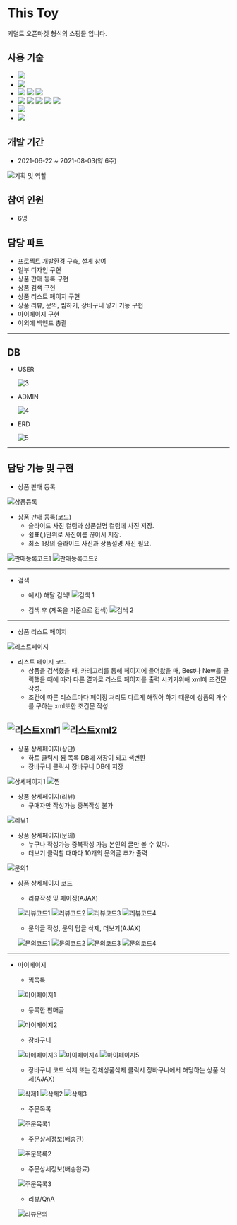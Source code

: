 # This Toy
 키덜트 오픈마켓 형식의 쇼핑몰 입니다.

## 사용 기술
* <img src="https://img.shields.io/badge/Spring-5.x-6DB33F?style=flat-square&logo=Spring&logoColor=6DB33F"/>
* <img src="https://img.shields.io/badge/Oracle-11g-F80000?style=flat-square&logo=Oracle&logoColor=F80000"/>
* <img src="https://img.shields.io/badge/Visual Studio Code-007ACC?style=flat-square&logo=Visual Studio Code&logoColor=white"/>
  <img src="https://img.shields.io/badge/Eclipse IDE-2C2255?style=flat-square&logo=Eclipse IDE&logoColor=white"/>
  <img src="https://img.shields.io/badge/Insomnia-5849BE?style=flat-square&logo=Insomnia&logoColor=white"/>
* <img src="https://img.shields.io/badge/JAVA-007396?style=flat-square&logo=Java&logoColor=white"/>  
  <img src="https://img.shields.io/badge/JavaScript-F7DF1E?style=flat-square&logo=JavaScript&logoColor=white"/>
  <img src="https://img.shields.io/badge/HTML5-E34F26?style=flat-square&logo=HTML5&logoColor=white"/>
  <img src="https://img.shields.io/badge/CSS3-1572B6?style=flat-square&logo=CSS3&logoColor=white"/>
  <img src="https://img.shields.io/badge/jQuery-0769AD?style=flat-square&logo=jQuery&logoColor=white"/>
* <img src="https://img.shields.io/badge/Apache Tomcat-9.0-FF9E0F?style=flat-square&logo=Apache Tomcat&logoColor=FF9E0F"/>
* <img src="https://img.shields.io/badge/Git-F05032?style=flat-square&logo=Git&logoColor=white"/>
  

## 개발 기간
* 2021-06-22 ~ 2021-08-03(약 6주)

 ![기획 및 역할](https://user-images.githubusercontent.com/77195474/130573066-258e62c6-efb9-4472-bc97-91b83b8313e9.PNG)
## 참여 인원
* 6명

## 담당 파트
* 프로젝트 개발환경 구축, 설계 참여
* 일부 디자인 구현
* 상품 판매 등록 구현
* 상품 검색 구현
* 상품 리스트 페이지 구현
* 상품 리뷰, 문의, 찜하기, 장바구니 넣기 기능 구현
* 마이페이지 구현
* 이외에 백엔드 총괄
---
## DB
* USER

  ![3](https://user-images.githubusercontent.com/80955533/130392513-86265a29-5993-4689-bae5-d5a25a0d0f44.jpg)

* ADMIN

  ![4](https://user-images.githubusercontent.com/80955533/130392509-1beac1fe-5a76-436a-ac4d-c947eab2c69d.jpg)

* ERD
 
  ![5](https://user-images.githubusercontent.com/80955533/130388497-d9186f5e-8bbd-4d39-be2c-578e4964c720.jpg)
---

## 담당 기능 및 구현
* 상품 판매 등록

![상품등록](https://user-images.githubusercontent.com/77195474/130574077-a856b49e-73eb-421d-b2f5-279ce1e9e4b2.PNG)

+ 상품 판매 등록(코드)
    - 슬라이드 사진 컬럼과 상품설명 컬럼에 사진 저장.
    - 쉼표(,)단위로 사진이름 끊어서 저장.
    - 최소 1장의 슬라이드 사진과 상품설명 사진 필요.

![판매등록코드1](https://user-images.githubusercontent.com/77195474/130574597-d1437090-8076-43f7-988f-ed2122847e3f.PNG) ![판매등록코드2](https://user-images.githubusercontent.com/77195474/130574658-a5671f0e-6a0d-42e4-ad79-eba003e99c42.PNG)

---

 * 검색
    - 예시) 해달 검색!
    ![검색 1](https://user-images.githubusercontent.com/80955533/130389910-a80c46e1-a3e8-4525-aab2-030a49f8607c.PNG)
            
    - 검색 후 (제목을 기준으로 검색)
    ![검색 2](https://user-images.githubusercontent.com/80955533/130389913-1e6522f4-999e-4b1b-beae-e1f267edbf95.PNG)
           

---
* 상품 리스트 페이지

![리스트페이지](https://user-images.githubusercontent.com/77195474/130575999-b5d71bb2-673c-47a7-bfa0-8c3f34c14efe.PNG)

+ 리스트 페이지 코드
    - 상품을 검색했을 때, 카테고리를 통해 페이지에 들어왔을 때, Best나 New를 클릭했을 때에 따라 다른 결과로 리스트 페이지를 출력 시키기위해 xml에 조건문 작성.
    - 조건에 따른 리스트마다 페이징 처리도 다르게 해줘야 하기 때문에 상품의 개수를 구하는 xml또한 조건문 작성.

![리스트xml1](https://user-images.githubusercontent.com/77195474/130576350-65cc5210-cc76-4ff0-ab63-9be6b4f6b342.PNG) ![리스트xml2](https://user-images.githubusercontent.com/77195474/130576368-5ce4284f-633c-44bc-aa40-4710d0498aa0.PNG)
---

+ 상품 상세페이지(상단)
    - 하트 클릭시 찜 목록 DB에 저장이 되고 색변환 
    - 장바구니 클릭시 장바구니 DB에 저장

![상세페이지1](https://user-images.githubusercontent.com/77195474/130577884-4d77eb31-8b09-4424-8126-1ffb58610826.PNG) ![찜](https://user-images.githubusercontent.com/77195474/130577976-ce8efab1-4c09-4723-b1d6-7ef406c8e68b.PNG)
+ 상품 상세페이지(리뷰)
    - 구매자만 작성가능 중복작성 불가

![리뷰1](https://user-images.githubusercontent.com/77195474/130578288-6b5024b5-8093-4f70-b281-4b85c3965826.PNG)
+ 상품 상세페이지(문의)
    - 누구나 작성가능 중복작성 가능 본인의 글만 볼 수 있다.
    - 더보기 클릭할 때마다 10개의 문의글 추가 출력

![문의1](https://user-images.githubusercontent.com/77195474/130578989-70bce2c6-f949-440d-a68b-23108ac87ac7.PNG)
* 상품 상세페이지 코드
    - 리뷰작성 및 페이징(AJAX)

    ![리뷰코드1](https://user-images.githubusercontent.com/77195474/130580115-eef592a9-1e6a-4815-b3a8-2313fd14747c.PNG) 
    ![리뷰코드2](https://user-images.githubusercontent.com/77195474/130580160-af89b590-35b3-4d39-8f91-5ea98e6eb54c.PNG)
    ![리뷰코드3](https://user-images.githubusercontent.com/77195474/130580208-723e1704-9f79-4eff-8627-108b3632a871.PNG)
    ![리뷰코드4](https://user-images.githubusercontent.com/77195474/130580244-3ef885d4-62a8-4573-9e66-15b8a6303279.PNG)

    - 문의글 작성, 문의 답글 삭제, 더보기(AJAX)
 
    ![문의코드1](https://user-images.githubusercontent.com/77195474/130580452-263caf5c-88b1-4da1-8718-6bbccddcbbab.PNG)
    ![문의코드2](https://user-images.githubusercontent.com/77195474/130580504-e5fceb7a-3992-47db-b90f-09cf6606eff2.PNG)
    ![문의코드3](https://user-images.githubusercontent.com/77195474/130580524-5b4ba0f7-fca8-4bf3-97cc-fc07692d4c57.PNG)
    ![문의코드4](https://user-images.githubusercontent.com/77195474/130580544-bd1b4eca-123f-4e4c-9acc-2a164a6ed3e9.PNG)
---

* 마이페이지

    - 찜목록
   
    ![마이페이지1](https://user-images.githubusercontent.com/77195474/130581483-ebb7ce3d-c4ef-416b-8820-d82728a79a38.PNG)
    
    - 등록한 판매글
  
    ![마이페이지2](https://user-images.githubusercontent.com/77195474/130581632-baa9d2d0-5672-4bad-a56e-dbae69d746a2.PNG)

    - 장바구니
    
    ![마에페이지3](https://user-images.githubusercontent.com/77195474/130581662-c74e9f4a-547f-4b2e-adfd-edb99a897668.PNG)
    ![마이페이지4](https://user-images.githubusercontent.com/77195474/130581680-e0e1d89f-2dfe-4c9c-a760-d05f3c424d83.PNG)
    ![마이페이지5](https://user-images.githubusercontent.com/77195474/130581851-4ee4f841-21b0-4eb5-b7ed-568dd04431f5.PNG)

    - 장바구니 코드
    삭제 또는 전체상품삭제 클릭시 장바구니에서 해당하는 상품 삭제(AJAX)
    
    ![삭제1](https://user-images.githubusercontent.com/77195474/130582821-8fea63a2-bbdc-4fca-98a2-98c100667f21.PNG)
    ![삭제2](https://user-images.githubusercontent.com/77195474/130582889-406a751f-02ab-40a4-b205-dea4fa6d3785.PNG)
    ![삭제3](https://user-images.githubusercontent.com/77195474/130582925-8649aa20-2f96-48b1-ac0a-267204cfb805.PNG)
    
    - 주문목록
  
    ![주문목록1](https://user-images.githubusercontent.com/77195474/130581867-3538ec9a-b23f-4788-960b-6418aaf7987d.PNG)

    - 주문상세정보(배송전)
    
    ![주문목록2](https://user-images.githubusercontent.com/77195474/130581881-3e520afb-e7d4-4d52-bf49-6f5f5ec2f5ce.PNG)

    - 주문상세정보(배송완료)
    
    ![주문목록3](https://user-images.githubusercontent.com/77195474/130581903-41f587af-d8df-4861-8141-e3d892182393.PNG)

    - 리뷰/QnA
    
    ![리뷰문의](https://user-images.githubusercontent.com/77195474/130581930-f4b75692-fbfb-4576-b18d-83543ee5369a.PNG)
